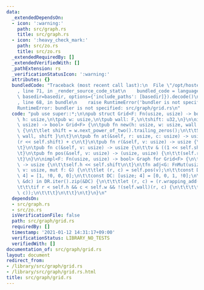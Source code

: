```yaml
---
data:
  _extendedDependsOn:
  - icon: ':warning:'
    path: src/graph.rs
    title: src/graph.rs
  - icon: ':heavy_check_mark:'
    path: src/zo.rs
    title: src/zo.rs
  _extendedRequiredBy: []
  _extendedVerifiedWith: []
  _pathExtension: rs
  _verificationStatusIcon: ':warning:'
  attributes: {}
  bundledCode: "Traceback (most recent call last):\n  File \"/opt/hostedtoolcache/Python/3.9.1/x64/lib/python3.9/site-packages/onlinejudge_verify/documentation/build.py\"\
    , line 71, in _render_source_code_stat\n    bundled_code = language.bundle(stat.path,\
    \ basedir=basedir, options={'include_paths': [basedir]}).decode()\n  File \"/opt/hostedtoolcache/Python/3.9.1/x64/lib/python3.9/site-packages/onlinejudge_verify/languages/user_defined.py\"\
    , line 68, in bundle\n    raise RuntimeError('bundler is not specified: {}'.format(path.as_posix()))\n\
    RuntimeError: bundler is not specified: src/graph/grid.rs\n"
  code: "pub use super::*;\n\npub struct Grid<F: Fn(usize, usize) -> bool> {\n\tpub\
    \ h: usize,\n\tpub w: usize,\n\tpub wall: F,\n\tshift: u32,\n}\n\nimpl<F: Fn(usize,\
    \ usize) -> bool> Grid<F> {\n\tpub fn new(h: usize, w: usize, wall: F) -> Self\
    \ {\n\t\tlet shift = w.next_power_of_two().trailing_zeros();\n\t\tSelf { h, w,\
    \ wall, shift }\n\t}\n\tpub fn at(&self, r: usize, c: usize) -> usize {\n\t\t\
    (r << self.shift) + c\n\t}\n\tpub fn r(&self, v: usize) -> usize {\n\t\tv >> self.shift\n\
    \t}\n\tpub fn c(&self, v: usize) -> usize {\n\t\tv & ((1 << self.shift) - 1)\n\
    \t}\n\tpub fn pos(&self, v: usize) -> (usize, usize) {\n\t\t(self.r(v), self.c(v))\n\
    \t}\n}\n\nimpl<F: Fn(usize, usize) -> bool> Graph for Grid<F> {\n\tfn len(&self)\
    \ -> usize {\n\t\tself.h << self.shift\n\t}\n\tfn adj<G: FnMut(usize)>(&self,\
    \ v: usize, mut f: G) {\n\t\tlet (r, c) = self.pos(v);\n\t\tconst DR: [usize;\
    \ 4] = [1, !0, 0, 0];\n\t\tconst DC: [usize; 4] = [0, 0, 1, !0];\n\t\tfor (&dr,\
    \ &dc) in DR.iter().zip(&DC) {\n\t\t\tlet (r, c) = (r.wrapping_add(dr), c.wrapping_add(dc));\n\
    \t\t\tif r < self.h && c < self.w && !(self.wall)(r, c) {\n\t\t\t\tf(self.at(r,\
    \ c));\n\t\t\t}\n\t\t}\n\t}\n}\n"
  dependsOn:
  - src/graph.rs
  - src/zo.rs
  isVerificationFile: false
  path: src/graph/grid.rs
  requiredBy: []
  timestamp: '2021-01-12 14:31:17+09:00'
  verificationStatus: LIBRARY_NO_TESTS
  verifiedWith: []
documentation_of: src/graph/grid.rs
layout: document
redirect_from:
- /library/src/graph/grid.rs
- /library/src/graph/grid.rs.html
title: src/graph/grid.rs
---
```

